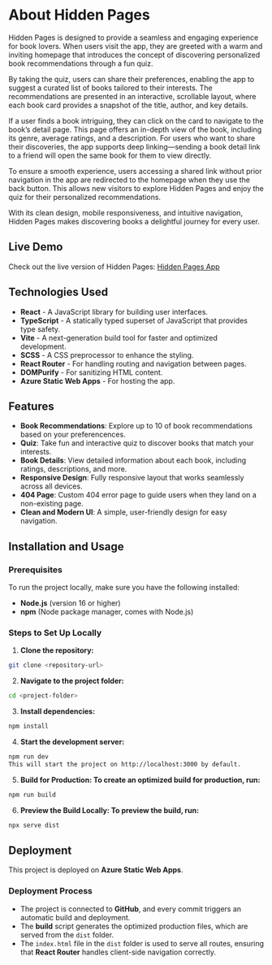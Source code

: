# About Hidden Pages

Hidden Pages is designed to provide a seamless and engaging experience for book lovers. When users visit the app, they are greeted with a warm and inviting homepage that introduces the concept of discovering personalized book recommendations through a fun quiz.

By taking the quiz, users can share their preferences, enabling the app to suggest a curated list of books tailored to their interests. The recommendations are presented in an interactive, scrollable layout, where each book card provides a snapshot of the title, author, and key details.

If a user finds a book intriguing, they can click on the card to navigate to the book’s detail page. This page offers an in-depth view of the book, including its genre, average ratings, and a description. For users who want to share their discoveries, the app supports deep linking—sending a book detail link to a friend will open the same book for them to view directly.

To ensure a smooth experience, users accessing a shared link without prior navigation in the app are redirected to the homepage when they use the back button. This allows new visitors to explore Hidden Pages and enjoy the quiz for their personalized recommendations.

With its clean design, mobile responsiveness, and intuitive navigation, Hidden Pages makes discovering books a delightful journey for every user.

## Live Demo

Check out the live version of Hidden Pages: [Hidden Pages App](https://salmon-cliff-059181903.4.azurestaticapps.net/)

## Technologies Used

-   **React** - A JavaScript library for building user interfaces.
-   **TypeScript** - A statically typed superset of JavaScript that provides type safety.
-   **Vite** - A next-generation build tool for faster and optimized development.
-   **SCSS** - A CSS preprocessor to enhance the styling.
-   **React Router** - For handling routing and navigation between pages.
-   **DOMPurify** - For sanitizing HTML content.
-   **Azure Static Web Apps** - For hosting the app.

## Features

-   **Book Recommendations**: Explore up to 10 of book recommendations based on your preferencences.
-   **Quiz**: Take fun and interactive quiz to discover books that match your interests.
-   **Book Details**: View detailed information about each book, including ratings, descriptions, and more.
-   **Responsive Design**: Fully responsive layout that works seamlessly across all devices.
-   **404 Page**: Custom 404 error page to guide users when they land on a non-existing page.
-   **Clean and Modern UI**: A simple, user-friendly design for easy navigation.

## Installation and Usage

### Prerequisites

To run the project locally, make sure you have the following installed:

-   **Node.js** (version 16 or higher)
-   **npm** (Node package manager, comes with Node.js)

### Steps to Set Up Locally

1. **Clone the repository:**

  ```bash
  git clone <repository-url>
  ```

2. **Navigate to the project folder:**

  ```bash
  cd <project-folder>
  ```

3. **Install dependencies:**

  ```bash
  npm install
  ```

4. **Start the development server:**

  ```bash
  npm run dev
  This will start the project on http://localhost:3000 by default.
  ```

5. **Build for Production: To create an optimized build for production, run:**

  ```bash
  npm run build
  ```

6. **Preview the Build Locally: To preview the build, run:**

  ```bash
  npx serve dist
  ```

## Deployment

This project is deployed on **Azure Static Web Apps**.

### Deployment Process

- The project is connected to **GitHub**, and every commit triggers an automatic build and deployment.
- The **build** script generates the optimized production files, which are served from the `dist` folder.
- The `index.html` file in the `dist` folder is used to serve all routes, ensuring that **React Router** handles client-side navigation correctly.
